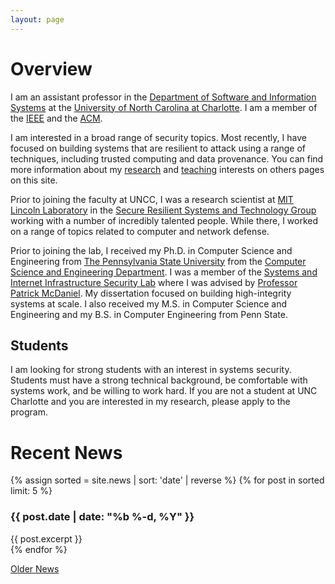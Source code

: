 ```yaml
---
layout: page
---
```


# Overview
I am an assistant professor in the [Department of Software and Information Systems](http://sis.uncc.edu) at the [University of North Carolina at Charlotte](http://www.uncc.edu). I am a member of the [IEEE](http://www.iee.org) and the [ACM](http://www.acm.org).

I am interested in a broad range of security topics. Most recently, I have focused on building systems that are resilient to attack using a range of techniques, including trusted computing and data provenance. You can find more information about my [research](research/) and [teaching](teaching/) interests on others pages on this site.

Prior to joining the faculty at UNCC, I was a research scientist at [MIT Lincoln Laboratory](http://www.ll.mit.edu) in the [Secure Resilient Systems and Technology Group](http://www.ll.mit.edu/mission/cybersec/SRST/SRST.html) working with a number of incredibly talented people. While there, I worked on a range of topics related to computer and network defense.

Prior to joining the lab, I received my Ph.D. in Computer Science and Engineering from [The Pennsylvania State University](http://www.psu.edu) from the [Computer Science and Engineering Department](http://www.cse.psu.edu). I was a member of the [Systems and Internet Infrastructure Security Lab](http://siis.cse.psu.edu) where I was advised by [Professor Patrick McDaniel](http://patrickmcdaniel.org). My dissertation focused on building high-integrity systems at scale. I also received my M.S. in Computer Science and Engineering and my B.S. in Computer Engineering from Penn State.

## Students
I am looking for strong students with an interest in systems security. Students must have a strong technical background, be comfortable with systems work, and be willing to work hard. If you are not a student at UNC Charlotte and you are interested in my research, please apply to the program.

# Recent News 
{% assign sorted = site.news | sort: 'date' | reverse %}
{% for post in sorted limit: 5 %}

### {{ post.date | date: "%b %-d, %Y" }}
<div class="news-blurb">
{{ post.excerpt }}
</div>
{% endfor %}

[Older News](news/)

